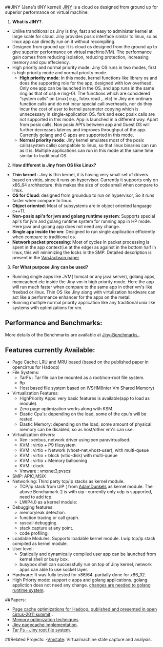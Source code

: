 ##JINY (Jana's tINY kernel)
[JINY](https://github.com/naredula-jana/Jiny-Kernel) is a cloud os designed from ground up for superior performance on virtual machine.

1. **What is JINY?**.
 - Unlike tranditional os Jiny is tiny, fast and easy to administer kernel at large scale for cloud. Jiny provides posix interface similar to linux, so as linux app can directly run on it without recompiling.
 - Designed from ground up: It is cloud os designed from the ground up to give superior performance on virtual machine(VM). The performance gain comes from reducing isolation, reducing protection, increasing  memory and cpu effeciency. 
 - High priority and normal priority mode: Jiny OS runs in two modes, first is high priority mode and normal priority mode. 
     - **High priority mode**: In this mode, kernel functions like library os and does the supporting role for the app, designed with low overhead. Only one app can be launched in the OS, and app runs in the same ring as that of os(i.e ring-0). The functions which are considered “system calls” on Linux( e.g., futex,read ,..etc) in Jiny  are ordinary function calls and do not incur special call overheads, nor do they incur the cost of user to kernel parameter copying which is unnecessary in  single-application OS. fork and exec posix calls are not supported in this mode. App is launched in a different way. Apart from posix calls, Non posix API’s between app and Guest OS will further decreases latency and improves throughput of the app.  Currently golang and C  apps are supported in this mode.  
     - **Normal priority mode**: Jiny kernel emulates most of the posix calls(system calls) compatible to linux, so that linux binaries can run as it is. Multiple applications can run in this mode at the same time similar to traditional OS.  

2. **How different is Jiny from OS like Linux?**
 - **Thin kernel** : Jiny is thin kernel, it is having very small set of drivers based on virtio, since it runs on hypervisor. Currently it supports only on x86_64 architecture. this makes the size of code small when compare to linux.
 - **OS for Cloud**: designed from groundup  to run on hypervisor, So it runs faster when compare to linux.
 - **Object oriented**: Most of subsystems are in object oriented language c++11.
 - **Non-posix api's for jvm and golang runtime system**: Supports special api's for jvm and golang runtime system for running app in HP mode. Here java and golang app does not need any change.
 - **Single app inside the vm**: Designed to run single application efficiently when compare to traditional os.
 - **Network packet processing**: Most of cycles in packet processing is spent in the app context(i.e at the edge) as against in the bottom half in linux, this will minimizing the locks in the SMP. Detailed description is present in the [VanJacbson paper](http://www.lemis.com/grog/Documentation/vj/lca06vj.pdf)
   
3. **For What purpose Jiny can be used?**
 - Running single apps like  JVM( tomcat or any java server), golang apps, memcached  etc inside the Jiny vm in high priority mode. Here the app will run much faster when compare to the same app in other vm's like freebsd or linux. Thin OS like Jiny along with virtulization hardware can act like a performance enhancer for the apps on the metal.
 - Running multiple normal priority application like any traditional unix like systems with optimizations for vm. 


## Performance and Benchmarks:

More details of the Benchmarks are available at [Jiny-Benchmarks.](../master/doc/benchmarks.md).   

## Features currently Available:

- Page Cache:  LRU and MRU based (based on the published paper in opencirrus for Hadoop) 
- File Systems: 
   - TarFs : Tar file can be mounted as a root/non-root file system.
   - 9p 
   - Host based file system based on IVSHM(Inter Vm Shared Memory) 
- Virtualization Features:
   - HighPriority Apps: very basic features is available(app to load as module).
   - Zero page optimization works along with KSM.
   - Elastic Cpu's: depending on the load, some of the cpu's will be rested.
   - Elastic Memory: depending on the load, some amount of physical memory can be disabled, so as host/other vm's can use.
- Virtualization drivers:
    - Xen : xenbus, network driver using xen paravirtualised.
    - KVM : virtio + P9 filesystem
    - KVM : virtio + Network (vhost-net,vhost-user), with multi-queue
    - KVM : virtio + block (vitio-disk) with multi-queue
    - KVM : virtio + Memory ballooning
    - KVM : clock
    - Vmware : vmxnet3,pvscsi
- SMP: APIC,MSIX
- Networking:  Third party tcp/ip stacks as kernel module.
     - TCP/ip stack from UIP ( from [AdamDunkels](https://github.com/adamdunkels/uip)  as kernel module. The above Benchamark-2 is with uip : currently only udp is supported, need to add tcp.
     - LWIP4.0 as a kernel module: 
- Debugging features:
   - memoryleak detection.
   - function tracing or call graph.
   - syscall debugging.
   - stack capture at any point. 
   - code profiling. 
- Loadable Modules:  Supports loadable kernel module. Lwip tcp/ip stack compiled as kernel module.
- User level:
   - Statically and dynamically compiled user app can be launched from kernel shell or busy box.
   - busybox shell can successfully run on top of Jiny kernel, network apps can able to use socket layer.
- Hardware: It was fully tested for x86/64. partially done for x86_32.
- High Priorty mode: support c apps and golang applications. golang appliction does not need any change. [changes are needed to golang runtime system](../master/modules/HP_golang_changes).


##Papers:
 -   [Page cache optimizations for Hadoop, published and presented in open cirrus-2011 summit](../master/doc/PageCache-Open-Cirrus.pdf) .
 -   [Memory optimization techniques](../master/doc/malloc_paper_techpulse_submit_final.pdf).
 -   [Jiny pagecache implementation](../master/doc/pagecache.txt).
 -   [Tar Fs - Jiny root file system](../master/doc/tar_fs.md).

##Related Projects:
 -[Vmstate](https://github.com/naredula-jana/vmstate): Virtualmachine state capture and analysis.